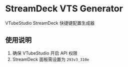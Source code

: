 # StreamDeck VTS Generator

VTubeStudio StreamDeck 快捷键配置生成器

## 使用说明

1. 确保 VTubeStudio 开启 API 权限
2. StreamDeck 面板需设置为 `293v3_310e`





